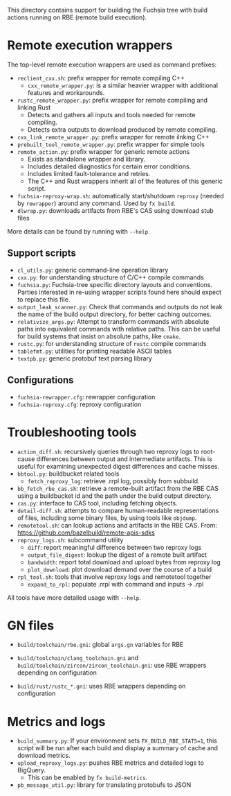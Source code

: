 This directory contains support for building the Fuchsia tree
with build actions running on RBE (remote build execution).

# Remote execution wrappers

The top-level remote execution wrappers are used as command prefixes:

*   `reclient_cxx.sh`: prefix wrapper for remote compiling C++
    *   `cxx_remote_wrapper.py`: is a similar heavier wrapper with additional features
        and workarounds.
*   `rustc_remote_wrapper.py`: prefix wrapper for remote compiling and linking Rust
    *   Detects and gathers all inputs and tools needed for remote compiling.
    *   Detects extra outputs to download produced by remote compiling.
*   `cxx_link_remote_wrapper.py`: prefix wrapper for remote ilnking C++
*   `prebuilt_tool_remote_wrapper.py`: prefix wrapper for simple tools
*   `remote_action.py`: prefix wrapper for generic remote actions
    * Exists as standalone wrapper and library.
    * Includes detailed diagnostics for certain error conditions.
    * Includes limited fault-tolerance and retries.
    * The C++ and Rust wrappers inherit all of the features of this generic
      script.
*   `fuchsia-reproxy-wrap.sh`: automatically start/shutdown `reproxy` (needed by
    `rewrapper`) around any command.  Used by `fx build`.
*   `dlwrap.py`: downloads artifacts from RBE's CAS using download stub files

More details can be found by running with `--help`.

## Support scripts

*   `cl_utils.py`: generic command-line operation library
*   `cxx.py`: for understanding structure of C/C++ compile commands
*   `fuchsia.py`: Fuchsia-tree specific directory layouts and conventions.
    Parties interested in re-using wrapper scripts found here should expect
    to replace this file.
*   `output_leak_scanner.py`: Check that commands and outputs do not leak
    the name of the build output directory, for better caching outcomes.
*   `relativize_args.py`: Attempt to transform commands with absolute paths
    into equivalent commands with relative paths.  This can be useful for
    build systems that insist on absolute paths, like `cmake`.
*   `rustc.py`: for understanding structure of `rustc` compile commands
*   `tablefmt.py`: utilities for printing readable ASCII tables
*   `textpb.py`: generic protobuf text parsing library

## Configurations

*   `fuchsia-rewrapper.cfg`: rewrapper configuration
*   `fuchsia-reproxy.cfg`: reproxy configuration

# Troubleshooting tools

*   `action_diff.sh`: recursively queries through two reproxy logs to
    root-cause differences between output and intermediate artifacts.
    This is useful for examining unexpected digest differences and
    cache misses.
*   `bbtool.py`: buildbucket related tools
    *   `fetch_reproxy_log`: retrieve .rrpl log, possibly from subbuild.
*   `bb_fetch_rbe_cas.sh`: retrieve a remote-built artifact from the
    RBE CAS using a buildbucket id and the path under the build output
    directory.
*   `cas.py`: interface to CAS tool, including fetching objects.
*   `detail-diff.sh`: attempts to compare human-readable representations
    of files, including some binary files, by using tools like `objdump`.
*   `remotetool.sh`: can lookup actions and artifacts in the RBE CAS.
    From: https://github.com/bazelbuild/remote-apis-sdks
*   `reproxy_logs.sh`: subcommand utility
    *   `diff`: report meaningful difference between two reproxy logs
    *   `output_file_digest`: lookup the digest of a remote built artifact
    *   `bandwidth`: report total download and upload bytes from reproxy log
    *   `plot_download`: plot download demand over the course of a build
*   `rpl_tool.sh`: tools that involve reproxy logs and remotetool together
    *   `expand_to_rpl`: populate .rrpl with command and inputs -> .rpl

All tools have more detailed usage with `--help`.

# GN files

*   `build/toolchain/rbe.gni`: global `args.gn` variables for RBE

*   `build/toolchain/clang_toolchain.gni` and
    `build/toolchain/zircon/zircon_toolchain.gni`: use RBE wrappers depending on
    configuration
*   `build/rust/rustc_*.gni`: uses RBE wrappers depending on configuration

# Metrics and logs

*   `build_summary.py`: If your environment sets `FX_BUILD_RBE_STATS=1`,
    this script will be run after each build and display a summary of
    cache and download metrics.
*   `upload_reproxy_logs.py`: pushes RBE metrics and detailed logs to
     BigQuery.
     *   This can be enabled by `fx build-metrics`.
*   `pb_message_util.py`: library for translating protobufs to JSON
